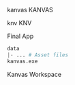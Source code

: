 





kanvas
KANVAS

knv
KNV




Final App
```py
data
|- ... # Asset files
kanvas.exe
```

Kanvas Workspace
```py

```

